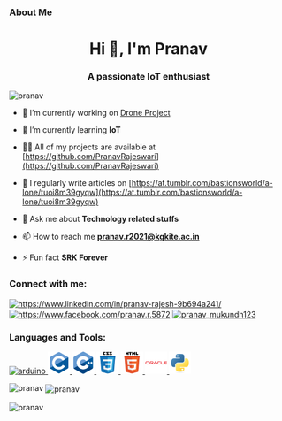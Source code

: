 ### About Me

<h1 align="center">Hi 👋, I'm Pranav</h1>
<h3 align="center">A passionate IoT enthusiast</h3>

<p align="left"> <img src="https://komarev.com/ghpvc/?username=pranav&label=Profile%20views&color=0e75b6&style=flat" alt="pranav" /> </p>

- 🔭 I’m currently working on [Drone Project](https://docs.google.com/document/u/0/d/1YXLHnTrwaQK-WPkzp6F6Kf2IVKCSS2qlW38ChucXpPc/mobilebasic)

- 🌱 I’m currently learning **IoT**

- 👨‍💻 All of my projects are available at [https://github.com/PranavRajeswari](https://github.com/PranavRajeswari)

- 📝 I regularly write articles on [https://at.tumblr.com/bastionsworld/a-lone/tuoi8m39gyqw](https://at.tumblr.com/bastionsworld/a-lone/tuoi8m39gyqw)

- 💬 Ask me about **Technology related stuffs**

- 📫 How to reach me **pranav.r2021@kgkite.ac.in**

- ⚡ Fun fact **SRK Forever**

<h3 align="left">Connect with me:</h3>
<p align="left">
<a href="https://linkedin.com/in/https://www.linkedin.com/in/pranav-rajesh-9b694a241/" target="blank"><img align="center" src="https://raw.githubusercontent.com/rahuldkjain/github-profile-readme-generator/master/src/images/icons/Social/linked-in-alt.svg" alt="https://www.linkedin.com/in/pranav-rajesh-9b694a241/" height="30" width="40" /></a>
<a href="https://fb.com/https://www.facebook.com/pranav.r.5872" target="blank"><img align="center" src="https://raw.githubusercontent.com/rahuldkjain/github-profile-readme-generator/master/src/images/icons/Social/facebook.svg" alt="https://www.facebook.com/pranav.r.5872" height="30" width="40" /></a>
<a href="https://instagram.com/pranav_mukundh123" target="blank"><img align="center" src="https://raw.githubusercontent.com/rahuldkjain/github-profile-readme-generator/master/src/images/icons/Social/instagram.svg" alt="pranav_mukundh123" height="30" width="40" /></a>
</p>

<h3 align="left">Languages and Tools:</h3>
<p align="left"> <a href="https://www.arduino.cc/" target="_blank" rel="noreferrer"> <img src="https://cdn.worldvectorlogo.com/logos/arduino-1.svg" alt="arduino" width="40" height="40"/> </a> <a href="https://www.cprogramming.com/" target="_blank" rel="noreferrer"> <img src="https://raw.githubusercontent.com/devicons/devicon/master/icons/c/c-original.svg" alt="c" width="40" height="40"/> </a> <a href="https://www.w3schools.com/cpp/" target="_blank" rel="noreferrer"> <img src="https://raw.githubusercontent.com/devicons/devicon/master/icons/cplusplus/cplusplus-original.svg" alt="cplusplus" width="40" height="40"/> </a> <a href="https://www.w3schools.com/css/" target="_blank" rel="noreferrer"> <img src="https://raw.githubusercontent.com/devicons/devicon/master/icons/css3/css3-original-wordmark.svg" alt="css3" width="40" height="40"/> </a> <a href="https://www.w3.org/html/" target="_blank" rel="noreferrer"> <img src="https://raw.githubusercontent.com/devicons/devicon/master/icons/html5/html5-original-wordmark.svg" alt="html5" width="40" height="40"/> </a> <a href="https://www.oracle.com/" target="_blank" rel="noreferrer"> <img src="https://raw.githubusercontent.com/devicons/devicon/master/icons/oracle/oracle-original.svg" alt="oracle" width="40" height="40"/> </a> <a href="https://www.python.org" target="_blank" rel="noreferrer"> <img src="https://raw.githubusercontent.com/devicons/devicon/master/icons/python/python-original.svg" alt="python" width="40" height="40"/> </a> </p>

<p><img align="left" src="https://github-readme-stats.vercel.app/api/top-langs?username=pranav&show_icons=true&locale=en&layout=compact&PAT_1=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" alt="pranav" /></p>

<p>&nbsp;<img align="center" src="https://github-readme-stats.vercel.app/api?username=pranav&show_icons=true&locale=en&PAT_1=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" alt="pranav" /></p>

<p><img align="center" src="https://github-readme-streak-stats.herokuapp.com/?user=pranav&" alt="pranav" /></p>
